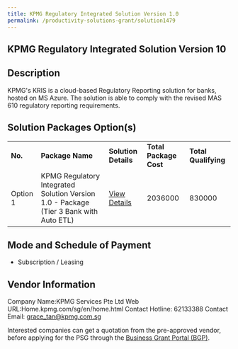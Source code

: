 ```yaml
---
title: KPMG Regulatory Integrated Solution Version 1.0
permalink: /productivity-solutions-grant/solution1479
---
```


## KPMG Regulatory Integrated Solution Version 10

## Description

KPMG's KRIS is a cloud-based Regulatory Reporting solution for banks, hosted on MS Azure. The solution is able to comply with the revised MAS 610 regulatory reporting requirements. 

## Solution Packages Option(s)

<table>
<tr>
<td><b>No.</b></td>
<td><b>Package Name</b></td>
<td><b>Solution Details</b></td>
<td><b>Total Package Cost</b></td>
<td><b>Total Qualifying</b></td>
</tr>
<tr>
<td>Option 1</td>
<td>KPMG Regulatory Integrated Solution Version 1.0 - Package (Tier 3 Bank with Auto ETL)</td>
<td><a href='https://www.gobusiness.gov.sg/images/psg/Desensitised_KPMG_Annex_3_Part_2.pdf'>View Details</a></td>
<td>2036000</td>
<td>830000</td>
</tr>
</table>

## Mode and Schedule of Payment

 - Subscription / Leasing

## Vendor Information

 Company Name:KPMG Services Pte Ltd
Web URL:Home.kpmg.com/sg/en/home.html
Contact Hotline: 62133388
Contact Email: grace_tan@kpmg.com.sg


Interested companies can get a quotation from the pre-approved vendor, before applying for the PSG through the <a href='https://www.businessgrants.gov.sg/'>Business Grant Portal (BGP)</a>.
